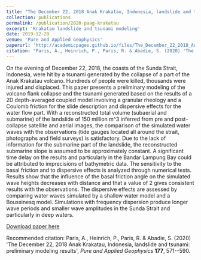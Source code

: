 ```yaml
---
title: "The December 22, 2018 Anak Krakatau, Indonesia, landslide and tsunami: preliminary modeling results"
collection: publications
permalink: /publication/2020-paag-krakatau
excerpt: 'Krakatau landslide and tsunami modeling'
date: 2019-12-20
venue: 'Pure and Applied Geophysics'
paperurl: 'http://academicpages.github.io/files/The_December_22_2018_Anak_Krakatau_Indonesia_Lands.pdf'
citation: "Paris, A., Heinrich, P., Paris, R. & Abadie, S. (2020) 'The December 22, 2018 Anak Krakatau, Indonesia, landslide and tsunami: preliminary modeling results', <i>Pure and Applied Geophysics</i> <b>177</b>, 571--590"
---
```

On the evening of December 22, 2018, the coasts of the Sunda Strait, Indonesia, were hit by a tsunami generated by the collapse of a part of the Anak Krakatau volcano. Hundreds of people were killed, thousands were injured and displaced. This paper presents a preliminary modeling of the volcano flank collapse and the tsunami generated based on the results of a 2D depth-averaged coupled model involving a granular rheology and a Coulomb friction for the slide description and dispersive effects for the water flow part. With a reconstructed total volume (subaerial and submarine) of the landslide of 150 million m^3 inferred from pre and post-collapse satellite and aerial images, the comparison of the simulated water waves with the observations (tide gauges located all around the strait, photographs and field surveys) is satisfactory. Due to the lack of information for the submarine part of the landslide, the reconstructed submarine slope is assumed to be approximately constant. A significant time delay on the results and particularly in the Bandar Lampung Bay could be attributed to imprecisions of bathymetric data. The sensitivity to the basal friction and to dispersive effects is analyzed through numerical tests. Results show that the influence of the basal friction angle on the simulated wave heights decreases with distance and that a value of 2 gives consistent results with the observations. The dispersive effects are assessed by comparing water waves simulated by a shallow water model and a Boussinesq model. Simulations with frequency dispersion produce longer wave periods and smaller wave amplitudes in the Sunda Strait and particularly in deep waters.

[Download paper here](http://academicpages.github.io/files/The_December_22_2018_Anak_Krakatau_Indonesia_Lands.pdf)

Recommended citation: Paris, A., Heinrich, P., Paris, R. & Abadie, S. (2020) 'The December 22, 2018 Anak Krakatau, Indonesia, landslide and tsunami: preliminary modeling results', <i>Pure and Applied Geophysics</i> <b>177</b>, 571--590.
